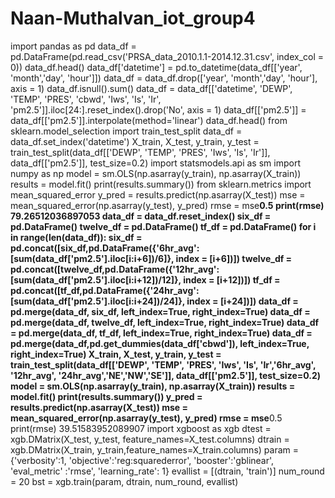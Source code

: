# Naan-Muthalvan_iot_group4
import pandas as pd
data_df = pd.DataFrame(pd.read_csv('PRSA_data_2010.1.1-2014.12.31.csv', index_col = 0))
data_df.head()
data_df['datetime'] = pd.to_datetime(data_df[['year', 'month','day', 'hour']])
data_df = data_df.drop(['year', 'month','day', 'hour'], axis = 1)
data_df.isnull().sum()
data_df = data_df[['datetime', 'DEWP', 'TEMP', 'PRES', 'cbwd', 'Iws', 'Is', 'Ir', 'pm2.5']].iloc[24:].reset_index().drop('No', axis = 1)
data_df[['pm2.5']] = data_df[['pm2.5']].interpolate(method='linear')
data_df.head()
from sklearn.model_selection import train_test_split
data_df = data_df.set_index('datetime')
X_train, X_test, y_train, y_test = train_test_split(data_df[['DEWP', 'TEMP', 'PRES', 'Iws', 'Is', 'Ir']], data_df[['pm2.5']], test_size=0.2)
import statsmodels.api as sm
import numpy as np
model = sm.OLS(np.asarray(y_train), np.asarray(X_train))
results = model.fit()
print(results.summary())
from sklearn.metrics import mean_squared_error
y_pred = results.predict(np.asarray(X_test))
mse = mean_squared_error(np.asarray(y_test), y_pred)
rmse = mse**0.5
print(rmse)
79.26512036897053
data_df = data_df.reset_index()
six_df = pd.DataFrame()
twelve_df = pd.DataFrame()
tf_df = pd.DataFrame()
for i in range(len(data_df)):
six_df = pd.concat([six_df,pd.DataFrame({'6hr_avg':[sum(data_df['pm2.5'].iloc[i:i+6])/6]}, index = [i+6])])
twelve_df = pd.concat([twelve_df,pd.DataFrame({'12hr_avg':[sum(data_df['pm2.5'].iloc[i:i+12])/12]}, index = [i+12])])
 tf_df = pd.concat([tf_df,pd.DataFrame({'24hr_avg':[sum(data_df['pm2.5'].iloc[i:i+24])/24]}, index = [i+24])])
data_df = pd.merge(data_df, six_df, left_index=True, right_index=True)
data_df = pd.merge(data_df, twelve_df, left_index=True, right_index=True)
data_df = pd.merge(data_df, tf_df, left_index=True, right_index=True)
data_df = pd.merge(data_df,pd.get_dummies(data_df['cbwd']), left_index=True, right_index=True)
X_train, X_test, y_train, y_test = train_test_split(data_df[['DEWP', 'TEMP', 'PRES', 'Iws', 'Is', 'Ir','6hr_avg', '12hr_avg', '24hr_avg','NE','NW','SE']], data_df[['pm2.5']], test_size=0.2)
model = sm.OLS(np.asarray(y_train), np.asarray(X_train))
results = model.fit()
print(results.summary())
y_pred = results.predict(np.asarray(X_test))
mse = mean_squared_error(np.asarray(y_test), y_pred)
rmse = mse**0.5
print(rmse)
39.51583952089907
import xgboost as xgb
dtest = xgb.DMatrix(X_test, y_test, feature_names=X_test.columns)
dtrain = xgb.DMatrix(X_train, y_train,feature_names=X_train.columns)
param = {'verbosity':1,
        'objective':'reg:squarederror',
        'booster':'gblinear',
        'eval_metric' :'rmse',
        'learning_rate': 1}
evallist = [(dtrain, 'train')]
num_round = 20
bst = xgb.train(param, dtrain, num_round, evallist)

